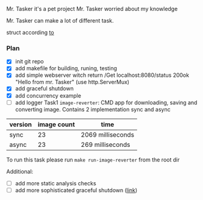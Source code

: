 Mr. Tasker it's a pet project
Mr. Tasker worried about my knowledge

Mr. Tasker can make a lot of different task.

struct according [to](https://github.com/golang-standards/project-layout/blob/master/README_ua.md)

### Plan

- [x] init git repo
- [x] add makefile for building, runing, testing
- [x] add simple webserver witch return /Get localhost:8080/status 200ok "Hello from mr. Tasker" (use http.ServerMux)
- [x] add graceful shutdown
- [x] add concurrency example
- [ ] add logger
Task1 `image-reverter`:
CMD app for downloading, saving and converting image.
Contains 2 implementation sync and async

| version | image count | time              |
|---------|-------------|-------------------|
| sync    | 23          | 2069 milliseconds |
| async   | 23          | 269 milliseconds  |

To run this task please run `make run-image-reverter` from the root dir

Additional:

- [ ] add more static analysis checks
- [ ] add more sophisticated graceful shutdown ([link](https://habr.com/ru/articles/771626/))
